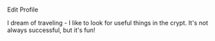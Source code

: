 # 

Edit Profile

I dream of traveling - I like to look for useful things in the crypt. It's not always successful, but it's fun!
